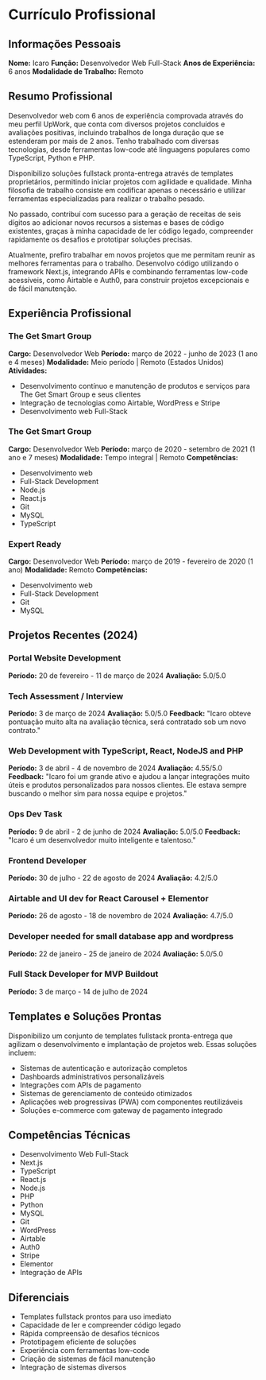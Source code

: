 # Currículo Profissional

## Informações Pessoais
**Nome:** Icaro
**Função:** Desenvolvedor Web Full-Stack
**Anos de Experiência:** 6 anos
**Modalidade de Trabalho:** Remoto

## Resumo Profissional
Desenvolvedor web com 6 anos de experiência comprovada através do meu perfil UpWork, que conta com diversos projetos concluídos e avaliações positivas, incluindo trabalhos de longa duração que se estenderam por mais de 2 anos. Tenho trabalhado com diversas tecnologias, desde ferramentas low-code até linguagens populares como TypeScript, Python e PHP.

Disponibilizo soluções fullstack pronta-entrega através de templates proprietários, permitindo iniciar projetos com agilidade e qualidade. Minha filosofia de trabalho consiste em codificar apenas o necessário e utilizar ferramentas especializadas para realizar o trabalho pesado.

No passado, contribuí com sucesso para a geração de receitas de seis dígitos ao adicionar novos recursos a sistemas e bases de código existentes, graças à minha capacidade de ler código legado, compreender rapidamente os desafios e prototipar soluções precisas.

Atualmente, prefiro trabalhar em novos projetos que me permitam reunir as melhores ferramentas para o trabalho. Desenvolvo código utilizando o framework Next.js, integrando APIs e combinando ferramentas low-code acessíveis, como Airtable e Auth0, para construir projetos excepcionais e de fácil manutenção.

## Experiência Profissional

### The Get Smart Group
**Cargo:** Desenvolvedor Web
**Período:** março de 2022 - junho de 2023 (1 ano e 4 meses)
**Modalidade:** Meio período | Remoto (Estados Unidos)
**Atividades:**
- Desenvolvimento contínuo e manutenção de produtos e serviços para The Get Smart Group e seus clientes
- Integração de tecnologias como Airtable, WordPress e Stripe
- Desenvolvimento web Full-Stack

### The Get Smart Group
**Cargo:** Desenvolvedor Web
**Período:** março de 2020 - setembro de 2021 (1 ano e 7 meses)
**Modalidade:** Tempo integral | Remoto
**Competências:**
- Desenvolvimento web
- Full-Stack Development
- Node.js
- React.js
- Git
- MySQL
- TypeScript

### Expert Ready
**Cargo:** Desenvolvedor Web
**Período:** março de 2019 - fevereiro de 2020 (1 ano)
**Modalidade:** Remoto
**Competências:**
- Desenvolvimento web
- Full-Stack Development
- Git
- MySQL

## Projetos Recentes (2024)

### Portal Website Development
**Período:** 20 de fevereiro - 11 de março de 2024
**Avaliação:** 5.0/5.0

### Tech Assessment / Interview
**Período:** 3 de março de 2024
**Avaliação:** 5.0/5.0
**Feedback:** "Icaro obteve pontuação muito alta na avaliação técnica, será contratado sob um novo contrato."

### Web Development with TypeScript, React, NodeJS and PHP
**Período:** 3 de abril - 4 de novembro de 2024
**Avaliação:** 4.55/5.0
**Feedback:** "Icaro foi um grande ativo e ajudou a lançar integrações muito úteis e produtos personalizados para nossos clientes. Ele estava sempre buscando o melhor sim para nossa equipe e projetos."

### Ops Dev Task
**Período:** 9 de abril - 2 de junho de 2024
**Avaliação:** 5.0/5.0
**Feedback:** "Icaro é um desenvolvedor muito inteligente e talentoso."

### Frontend Developer
**Período:** 30 de julho - 22 de agosto de 2024
**Avaliação:** 4.2/5.0

### Airtable and UI dev for React Carousel + Elementor
**Período:** 26 de agosto - 18 de novembro de 2024
**Avaliação:** 4.7/5.0

### Developer needed for small database app and wordpress
**Período:** 22 de janeiro - 25 de janeiro de 2024
**Avaliação:** 5.0/5.0

### Full Stack Developer for MVP Buildout
**Período:** 3 de março - 14 de julho de 2024

## Templates e Soluções Prontas
Disponibilizo um conjunto de templates fullstack pronta-entrega que agilizam o desenvolvimento e implantação de projetos web. Essas soluções incluem:
- Sistemas de autenticação e autorização completos
- Dashboards administrativos personalizáveis
- Integrações com APIs de pagamento
- Sistemas de gerenciamento de conteúdo otimizados
- Aplicações web progressivas (PWA) com componentes reutilizáveis
- Soluções e-commerce com gateway de pagamento integrado

## Competências Técnicas
- Desenvolvimento Web Full-Stack
- Next.js
- TypeScript
- React.js
- Node.js
- PHP
- Python
- MySQL
- Git
- WordPress
- Airtable
- Auth0
- Stripe
- Elementor
- Integração de APIs

## Diferenciais
- Templates fullstack prontos para uso imediato
- Capacidade de ler e compreender código legado
- Rápida compreensão de desafios técnicos
- Prototipagem eficiente de soluções
- Experiência com ferramentas low-code
- Criação de sistemas de fácil manutenção
- Integração de sistemas diversos
